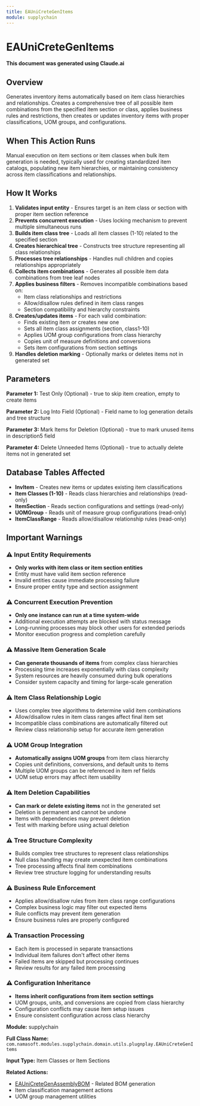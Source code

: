 ```yaml
---
title: EAUniCreteGenItems
module: supplychain
---
```



<div class='entity-flows'>

# EAUniCreteGenItems

**This document was generated using Claude.ai**

## Overview

Generates inventory items automatically based on item class hierarchies and relationships. Creates a comprehensive tree of all possible item combinations from the specified item section or class, applies business rules and restrictions, then creates or updates inventory items with proper classifications, UOM groups, and configurations.

## When This Action Runs

Manual execution on item sections or item classes when bulk item generation is needed, typically used for creating standardized item catalogs, populating new item hierarchies, or maintaining consistency across item classifications and relationships.

## How It Works

1. **Validates input entity** - Ensures target is an item class or section with proper item section reference
2. **Prevents concurrent execution** - Uses locking mechanism to prevent multiple simultaneous runs
3. **Builds item class tree** - Loads all item classes (1-10) related to the specified section
4. **Creates hierarchical tree** - Constructs tree structure representing all class relationships
5. **Processes tree relationships** - Handles null children and copies relationships appropriately
6. **Collects item combinations** - Generates all possible item data combinations from tree leaf nodes
7. **Applies business filters** - Removes incompatible combinations based on:
   - Item class relationships and restrictions
   - Allow/disallow rules defined in item class ranges
   - Section compatibility and hierarchy constraints
8. **Creates/updates items** - For each valid combination:
   - Finds existing item or creates new one
   - Sets all item class assignments (section, class1-10)
   - Applies UOM group configurations from class hierarchy
   - Copies unit of measure definitions and conversions
   - Sets item configurations from section settings
9. **Handles deletion marking** - Optionally marks or deletes items not in generated set

## Parameters

**Parameter 1:** Test Only (Optional) - true to skip item creation, empty to create items

**Parameter 2:** Log Into Field (Optional) - Field name to log generation details and tree structure

**Parameter 3:** Mark Items for Deletion (Optional) - true to mark unused items in description5 field

**Parameter 4:** Delete Unneeded Items (Optional) - true to actually delete items not in generated set

## Database Tables Affected

- **InvItem** - Creates new items or updates existing item classifications
- **Item Classes (1-10)** - Reads class hierarchies and relationships (read-only)
- **ItemSection** - Reads section configurations and settings (read-only)
- **UOMGroup** - Reads unit of measure group configurations (read-only)
- **ItemClassRange** - Reads allow/disallow relationship rules (read-only)

## Important Warnings

### ⚠️ Input Entity Requirements
- **Only works with item class or item section entities**
- Entity must have valid item section reference
- Invalid entities cause immediate processing failure
- Ensure proper entity type and section assignment

### ⚠️ Concurrent Execution Prevention
- **Only one instance can run at a time system-wide**
- Additional execution attempts are blocked with status message
- Long-running processes may block other users for extended periods
- Monitor execution progress and completion carefully

### ⚠️ Massive Item Generation Scale
- **Can generate thousands of items** from complex class hierarchies
- Processing time increases exponentially with class complexity
- System resources are heavily consumed during bulk operations
- Consider system capacity and timing for large-scale generation

### ⚠️ Item Class Relationship Logic
- Uses complex tree algorithms to determine valid item combinations
- Allow/disallow rules in item class ranges affect final item set
- Incompatible class combinations are automatically filtered out
- Review class relationship setup for accurate item generation

### ⚠️ UOM Group Integration
- **Automatically assigns UOM groups** from item class hierarchy
- Copies unit definitions, conversions, and default units to items
- Multiple UOM groups can be referenced in item ref fields
- UOM setup errors may affect item usability

### ⚠️ Item Deletion Capabilities
- **Can mark or delete existing items** not in the generated set
- Deletion is permanent and cannot be undone
- Items with dependencies may prevent deletion
- Test with marking before using actual deletion

### ⚠️ Tree Structure Complexity
- Builds complex tree structures to represent class relationships
- Null class handling may create unexpected item combinations
- Tree processing affects final item combinations
- Review tree structure logging for understanding results

### ⚠️ Business Rule Enforcement
- Applies allow/disallow rules from item class range configurations
- Complex business logic may filter out expected items
- Rule conflicts may prevent item generation
- Ensure business rules are properly configured

### ⚠️ Transaction Processing
- Each item is processed in separate transactions
- Individual item failures don't affect other items
- Failed items are skipped but processing continues
- Review results for any failed item processing

### ⚠️ Configuration Inheritance
- **Items inherit configurations from item section settings**
- UOM groups, units, and conversions are copied from class hierarchy
- Configuration conflicts may cause item setup issues
- Ensure consistent configuration across class hierarchy

**Module:** supplychain

**Full Class Name:** `com.namasoft.modules.supplychain.domain.utils.plugnplay.EAUniCreteGenItems`

**Input Type:** Item Classes or Item Sections

**Related Actions:**
- [EAUniCreteGenAssemblyBOM](EAUniCreteGenAssemblyBOM.md) - Related BOM generation
- Item classification management actions
- UOM group management utilities


</div>

